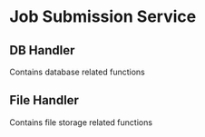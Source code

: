 # Job Submission Service

## DB Handler

Contains database related functions

## File Handler

Contains file storage related functions